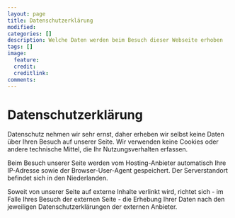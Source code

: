 ```yaml
---
layout: page
title: Datenschutzerklärung
modified:
categories: []
description: Welche Daten werden beim Besuch dieser Webseite erhoben
tags: []
image:
  feature:
  credit:
  creditlink:
comments:
---
```

# Datenschutzerklärung

Datenschutz nehmen wir sehr ernst, daher erheben wir selbst keine Daten über Ihren Besuch auf unserer Seite. Wir verwenden keine Cookies oder andere technische Mittel, die Ihr Nutzungsverhalten erfassen.

Beim Besuch unserer Seite werden vom Hosting-Anbieter automatisch Ihre IP-Adresse sowie der Browser-User-Agent gespeichert. Der Serverstandort befindet sich in den Niederlanden.

Soweit von unserer Seite auf externe Inhalte verlinkt wird, richtet sich - im Falle Ihres Besuch der externen Seite - die Erhebung Ihrer Daten nach den jeweiligen Datenschutzerklärungen der externen Anbieter.
